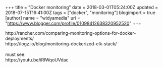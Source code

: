 +++
title = "Docker monitoring"
date = 2018-03-01T05:24:00Z
updated = 2018-07-15T16:41:00Z
tags = ["docker", "monitoring"]
blogimport = true 
[author]
	name = "widyamedia"
	uri = "https://www.blogger.com/profile/01098412638320952520"
+++

<div dir="ltr">http://rancher.com/comparing-monitoring-options-for-docker-deployments/</div><div dir="ltr">https://logz.io/blog/monitoring-dockerized-elk-stack/</div><div dir="ltr"><br /></div><div dir="ltr">must see:</div><div dir="ltr">https://youtu.be/iRlWqoUVdac</div>
